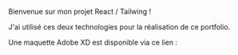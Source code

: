 Bienvenue sur mon projet React / Tailwing !

J'ai utilisé ces deux technologies pour la réalisation de ce portfolio.

Une maquette Adobe XD est disponible via ce lien :
